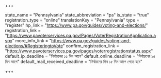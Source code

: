 +++

state_name = "Pennsylvania"
state_abbreviation = "pa"
is_state = "true"
registration_type = "online"
translationKey = "Pennsylvania"
type = "register"
hp_link = "https://www.pa.gov/guides/voting-and-elections/"
registration_link = "https://www.pavoterservices.pa.gov/Pages/VoterRegistrationApplication.aspx"
more_info_link = "https://www.pa.gov/guides/voting-and-elections/#RegisteringtoVote"
confirm_registration_link = "https://www.pavoterservices.pa.gov/pages/voterregistrationstatus.aspx"
default_ip_deadline = "নির্বাচনের ১৫ দিন আগে"
default_online_deadline = "নির্বাচনের ১৫ দিন আগে"
default_mail_received_deadline = "নির্বাচনের দিন ১৫ দিন আগে পেতে হবে"

+++